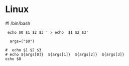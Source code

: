 # Linux

#! /bin/bash

```
 echo $0 $1 $2 $3 ' > echo  $1 $2 $3'

  args=("$0")

#  echo $1 $2 $3
# echo ${args[0]}  ${args[1]}  ${args[2]}  ${args[3]} 
echo $0

```
